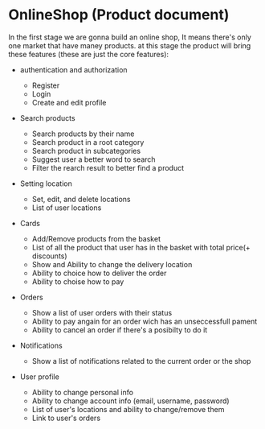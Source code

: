 # OnlineShop (Product document)

In the first stage we are gonna build an online shop, It means there's only one market that have maney products. at this stage the product will bring these features (these are just the core features):

- authentication and authorization
  - Register
  - Login
  - Create and edit profile
- Search products
  - Search products by their name
  - Search product in a root category
  - Search product in subcategories 
  - Suggest user a better word to search
  - Filter the rearch result to better find a product

- Setting location 
  - Set, edit, and delete locations
  - List of user locations 

- Cards
  - Add/Remove products from the basket
  - List of all the product that user has in the basket with total price(+ discounts)
  - Show and Ability to change the delivery location
  - Ability to choice how to deliver the order 
  - Ability to choise how to pay

- Orders
  - Show a list of user orders with their status
  - Ability to pay angain for an order wich has an unseccessfull pament
  - Ability to cancel an order if there's a posibilty to do it

- Notifications
  - Show a list of notifications related to the current order or the shop

- User profile
  - Ability to change personal info
  - Ability to change account info (email, username, password)
  - List of user's locations and ability to change/remove them
  - Link to user's orders
